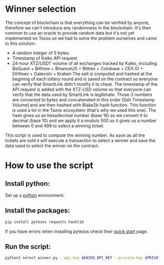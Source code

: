 # Winner selection
The concept of blockchain is that everything can be verified by anyone, therefore we can't introduce any randomness in the blockchain. It's then common to use an oracle to provide random data but it's not yet implemented on Tezos so we had to solve the problem ourselves and came to this solution:
* A random integer of 5 bytes.
* Timestamp of Kaiko API request
* 24-hour XTZ/USDT volume of all exchanges tracked by Kaiko, including BeQuant + Bitfinex + BinanceUS + Bittrex + Coinbase + CEX.IO + Ethfinex + Gatecoin + Kraken
The salt is computed and hashed at the begining of each lottery round and is saved on the contract so everyone can verify that SmartLink didn't modify it to cheat. The timestamp of the API request is added with the XTZ-USD volume so that everyone can verify that the data used by SmartLink is legitimate.
Those 3 numbers are converted to bytes and concatenated in this order [Salt Timestamp Volume] and are then hashed with Blake2b hash function. This function is used a lot in the Tezos ecosystem (that's why we used this one). The hash gives us an hexadecimal number (base 16) so we convert it to decimal (base 10) and we apply it a modulo 500 so it gives us a number between 0 and 499 to select a winning ticket.

This script is used to compute the winning number. As soon as all the tickets are sold it will execute a transaction to select a winner and save the data used to select the winner on the contract.

# How to use the script
## Install python:
Set up a [python](https://www.python.org/downloads/) environment.

## Install the packages:
```bash
pip install pytezos requests hashlib
```
If you have errors when installing pytezos check their [quick start](https://pytezos.org/quick_start.html) page.

## Run the script:
```bash
python3 select_winner.py --api-key $KAIKO_API_KEY --private-key $PRIVATE_KEY
```
